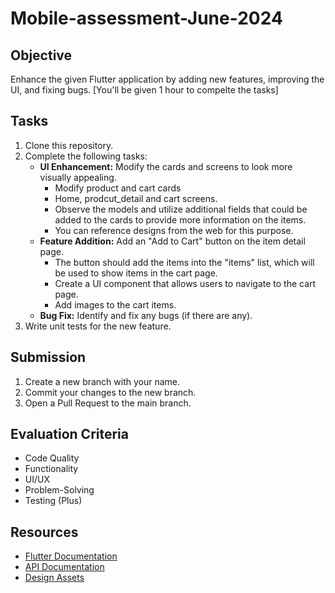 # Mobile-assessment-June-2024

## Objective
Enhance the given Flutter application by adding new features, improving the UI, and fixing bugs.
[You'll be given 1 hour to compelte the tasks]

## Tasks
1. Clone this repository.
2. Complete the following tasks:
   - **UI Enhancement:** Modify the cards and screens to look more visually appealing.
      - Modify product and cart cards
      - Home, prodcut_detail and cart screens.
      - Observe the models and utilize additional fields that could be added to the cards to provide more information on the items.
      - You can reference designs from the web for this purpose.
   - **Feature Addition:** Add an "Add to Cart" button on the item detail page.
      - The button should add the items into the "items" list, which will be used to show items in the cart page.
      - Create a UI component that allows users to navigate to the cart page.
      - Add images to the cart items.
   - **Bug Fix:** Identify and fix any bugs (if there are any).
3. Write unit tests for the new feature.

## Submission
1. Create a new branch with your name.
2. Commit your changes to the new branch.
3. Open a Pull Request to the main branch.

## Evaluation Criteria
- Code Quality
- Functionality
- UI/UX
- Problem-Solving
- Testing (Plus)

## Resources
- [Flutter Documentation](https://flutter.dev/docs)
- [API Documentation](https://fakestoreapi.com/products)
- [Design Assets](./assets/designs)

